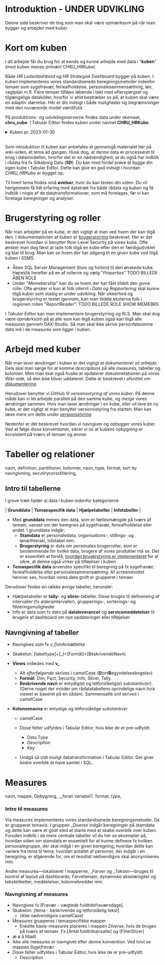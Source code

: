 # Introduktion - UNDER UDVIKLING
Denne side beskriver de ting som man skal være opmærksom på når man bygger og arbejder med kuber.

# Kort om kuben
I dit arbejde får du brug for at kende og kunne arbejde med data i "**kuben**" (med kuben menes primært CHRU_HRKube). 

Både *HR Lederdashbord* og *HR Strategisk Dashboard* bygger på kuben. I kuben implementeres vores standardiserede beregningsmetoder indenfor temaer som sygefravær, ferieafholdelse, personalesammensætning, løn, vagtplan m.fl. 
Flere temaer tilføjes løbende i takt med efterspørgsel og tilgængelige datakilder, hvorfor vi altid bestræber os på, at kuben skal være en adaptiv størrelse. Hér er din indsigt i både muligheder og begrænsninger med den nuværende model værdifuld.

På produktions- og udviklingsserverne findes data under skemaet, **chru_cube**. I Tabular Editor findes kuben under navnet **CHRU_HRKube**.

<details><summary markdown="span">Kuben pr. 2023-01-30</summary>
 Dette er er overbliksbillede på dagen over tabeller inkludert i kuben. Det er ikke fyldestgørende, men giver en ide om, hvordan tabeller tilføjes temavis i takt med, at vi løbende inkluderer flere datakilder.
 <center>
  <img src="Images/erd/erd_pbi_chru_hrkube_labels.png" height="480" width="800" onmouseover="CHRU_HRKube, 2023-01-30" style="vertical-align:middle"/>
 </center>
</details>
<br> 

Som introduktion til kuben kan anbefales at gennemgå materialet hér på wiki-siden, ét tema ad gangen. Husk dog, at denne data er processeret til brug i datamodellen, hvorfor det er en nødvendighed, at du også har indblik i rådata fra fx Silkeborg Data (**SD**). 
Du kan med fordel prøve at bygge din egen kube i Tabular Editor. Dette kan give en god indsigt i hvordan *CHRU_HRKube* er bygget op.

Til hvert tema findes små **øvelser**, hvor du kan testen din viden. Du vil herigennem få lidt erfaring med datatræk fra både rådata og kuben og få indblik i nogle af de datatransformationer, som må foretages, før vi kan foretage beregninger og analyser.


# Brugerstyring og roller
Når man arbejder på en kube, er det vigtigt at man ved hvem der kan tilgå den. I dokumentationen af kuben er [brugerstyrring](https://dataogdigitalisering.github.io/dokumentation/kube_brugerstyring) beskrevet. Her er det beskrevet hvordan vi benytter Row-Level Security på vores kube. Ofte ønsker man dog først at lade folk tilgå en kube efter den er færdigudviklet og klar til brug. Man kan se hvem der har adgang til en given kube ved tilgå kuben i SSMS:
- Åben SQL Server Management Stuio og forbind til den ønskede kube. Højreklik herefter på en af rollerne og vælg "*Properties*"
TODO BILLEDE ÅBEN ROLE
- Under "*Memebership*" kan du se hvem der har fået tildelt den givne rolle. Ofte ønsker vi kun at folk internt i *Data og Rapportering* skal kunne tilgå kuber som stadig er under udvikling. Når sikkerhed og brugerstyrring er testet igennem, kan man tildele eksterne folk i regionen rollen "*ReportReader*".
TODO BILLEDE ROLE SHOW MEMEBRS

I *Tabular Editor* kan man implementere brugerstyrring og RLS. Man skal dog være opmærksom på at alle som kan tilgå kuben også kan tilgå alle measures gennem DAX-Studio. Så man skal ikke skrive personfølsomme data ind i de measures som ligger i kuben.

# Arbejd med kuber
Når man laver ændringer i kuben er det vigtigt at *dokumenterer sit arbejde*. Dels skal man sørge for at komme *descriptions* på alle measures, tabeller og kolonner. Men man skal også huske at opdaterer dokumnetationen på vores Wiki-side, så den ikke bliver uddateret. Dette er beskrevet i afsnittet om [*dokumentering*](https://dataogdigitalisering.github.io/dokumentation/internt_dokumentering). 

Herudover benytter vi GitHub til *versionsstyring af vores kuber*. På denne måde kan vi let arbejde parallelt på den samme kube, og *merge* vores ændringer sammen. Hvis man laver ændringer i en kube, eller vil lave en ny kube, er det vigtigt at man benytter versionsstyring fra starten. Man kan læse mere om dette under [*versionsstyring*](https://dataogdigitalisering.github.io/dokumentation/internt_versionsstyring)

Nedenfor er det beskrevet hvordan vi navngiver og opbygger vores kuber. Ved at følge disse konventioner, sikrer vi os at kubens opbygning er konsistent på tværs af temaer og emner.

# Tabeller og relationer
navn, definition, parititioner, kolonner, navn, type, format, sort by  navngivning, secutirycorssfiltering, 

## Intro til tabellerne
I grove træk falder al data i kuben indenfor kategorierne

| **Grunddata** | **Temaespecifik data** | **Hjælpetabeller** | **Infotabeller** |
 
- Med **grunddata** menes den data, som er fællesmængde på tværs af temaer, uanset om der beregnes på sygefravær, ferieafholdelse eller andet. I grunddata indgår:
  - **Stamdata** er personaledata, organisations-, stillings- og lønarthieraki, tidstabel mm. 
  - **Brugerstyring** er data om personales brugerroller, som er bestemmende for hvilke data, brugere af vores produkter må se. Det er essentielt at forstå, [hvordan brugerstyring er implementeret](./kube_brugerstyring) for at sikre, at denne også virker på tilføjelser i kuben. 
- **Temaspecifik data** anvendes specifikt til beregning på fx sygefravær, ferieafholdelse eller personalesammensætning. Af screenshottet herover ses, hvordan vores data groft er grupperet i temaer.

Derudover findes en række øvrige tabeller, herunder:
- Hjælpetabeller er **tally**- og **slicer**-tabeller. Disse bruges til definereing af intervaller (fx aldersintervaller), grupperings-, sorterings- og filtreringsmuligheder
- Info er data som fx dato på **dataleverancer** og **servicemeddelelser** til brugere af dashboard om nye opdateringer eller tilføjelser

## Navngivning af tabeller
- Navngives som fx v_DimAnsættelse
- Skabelon: [tabeltype]+[\_]+[Formål]+[BeskrivendeNavn]
- **Views** indledes med __v\___ 
  - Alt *efterfølgende* skrives i camelCase (**S**tort**B**egyndelsesbogstav)
  - **Formål**: Dim, Fact, Security, Info, Slicer, Tally.
  - **Beskrivende navn** er entydig(e) og letforståelig(e) *substantiv(er)*. (Gerne noget der minder om rådatatabellens oprindelige navn hvis viewet er baseret på en sådan). Sammensatte ord skrives i camelCase

- **Kolonnenavne** er entydige og letforståelige *substantiver*
  - camelCase
  - Disse felter udfyldes i Tabular Editor, hvis ikke de er pre-udfyldt:
    - Data Type
    - Description
    - Key

  - Undgå så vidt muligt datatransformation i Tabular Editor. Det giver bedre overblik at have samlet i SQL.

# Measures
navn, mappe, Opbygning, __foran variabel?, format, type, 
### Intro til measures
Via measures implementeres vores standardiserede beregningsmetoder. De er grupperet temavis. I gruppen \__Diverse_ indgår beregninger på stamdata og dette kan være et godt sted at starte med at skabe overblik over kuben. Foruden indblik i de mere centrale tabeller vil du hér se eksempler på, hvordan viden om stamdata er essentielt for at kunne definere fx hvilken personalegruppe, der skal indgå i en given beregning; hvordan dette kan variere fra tema til tema; hvordan antallet af personer, der indgår i en beregning, er afgørende for, om et resultat nødvendigvis skal anonymiseres mm.

Andre measures—lokaliseret i mapperne, \__Farver_ og \__Tekster_—bruges til kontrol af layout på dashboards; Farvetemaer, dynamiske akselængder og tekstetiketter, meddelelser, kolonnebredder mm. 


### Navngivning af measures
- Navngives fx [Fravær - vægtede fuldtidsfraværsdage]. 
- Skabelon: [tema - beskrivende og letforståelig tekst]
  - (ikke nødvendigvis camelCase)
- Measures grupperes i temaspecifikke mapper
  - Enkelte basis-measures placeres i mappen _Diverse_, hvis de bruges på tværs af temaer. Fx [Antal fuldtidsansatte] og [FilterSlicer]
- æ ø å tilladt
- Ikke alle measures er navngivet efter denne konvention. Ved tvivl se mappen _Sygefravær_
- Disse felter udfyldes i Tabular Editor, hvis ikke de er pre-udfyldt:
  - Description
<br>


